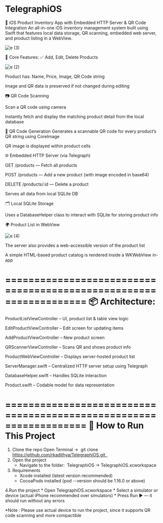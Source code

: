 # TelegraphiOS
📱 iOS Product Inventory App with Embedded HTTP Server & QR Code Integration
An all-in-one iOS inventory management system built using Swift that features local data storage, QR scanning, embedded web server, and product listing in a WebView.

![e (3)](https://github.com/user-attachments/assets/6c2df944-590f-41b9-ab1e-55d3e9afa016)




🔹 Core Features:
✅ Add, Edit, Delete Products

![e (2)](https://github.com/user-attachments/assets/70e418bb-3797-4ac0-aeb3-09ee2d3dd081)


Product has: Name, Price, Image, QR Code string

Image and QR data is preserved if not changed during editing

📷 QR Code Scanning

Scan a QR code using camera

Instantly fetch and display the matching product detail from the local database

🧾 QR Code Generation
Generates a scannable QR code for every product’s QR string using CoreImage

QR image is displayed within product cells

🌐 Embedded HTTP Server (via Telegraph)

GET /products — Fetch all products

POST /products — Add a new product (with image encoded in base64)

DELETE /products/:id — Delete a product

Serves all data from local SQLite DB

🗂️ Local SQLite Storage

Uses a DatabaseHelper class to interact with SQLite for storing product info

🌍 Product List in WebView

![e (4)](https://github.com/user-attachments/assets/09efef25-01e8-427a-8145-12f9b48bbe80)

The server also provides a web-accessible version of the product list

A simple HTML-based product catalog is rendered inside a WKWebView in-app

==================================================================
📦 Architecture:
==================================================================

ProductListViewController – UI, product list & table view logic

EditProductViewController – Edit screen for updating items

AddProductViewController – New product screen

QRScannerViewController – Scans QR and shows product info

ProductWebViewController – Displays server-hosted product list

ServerManager.swift – Centralized HTTP server setup using Telegraph

DatabaseHelper.swift – Handles SQLite interaction

Product.swift – Codable model for data representation


==================================================================
🚀 How to Run This Project
==================================================================

1. Clone the repo Open Terminal ->  git clone https://github.com/rkadithya/TelegraphiOS.git  
2. Open the project
    * Navigate to the folder:  TelegraphiOS -> TelegraphiOS.xcworkspace  
3. Requirements
    * Xcode installed (latest version recommended)
    * CocoaPods installed (pod --version should be 1.16.0 or above)

4.Run the project
    * Open TelegraphiOS.xcworkspace
    * Select a simulator or device  (actual iPhone recommended over simulators)
    * Press Run ▶️ — it should run without any errors

    
*Note : Please use actual device to run the project, since it supports QR code scanning and more compactible


